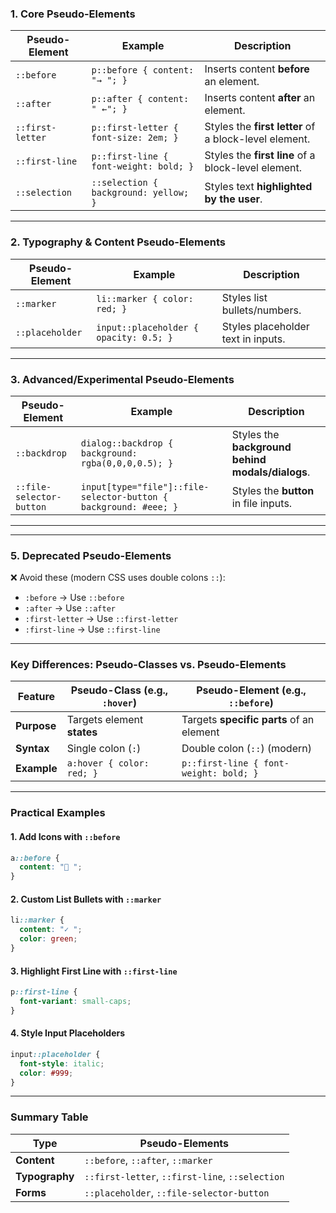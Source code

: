 ### **1. Core Pseudo-Elements**
| Pseudo-Element | Example | Description |
|---------------|---------|-------------|
| `::before` | `p::before { content: "→ "; }` | Inserts content **before** an element. |
| `::after` | `p::after { content: " ←"; }` | Inserts content **after** an element. |
| `::first-letter` | `p::first-letter { font-size: 2em; }` | Styles the **first letter** of a block-level element. |
| `::first-line` | `p::first-line { font-weight: bold; }` | Styles the **first line** of a block-level element. |
| `::selection` | `::selection { background: yellow; }` | Styles text **highlighted by the user**. |

---

### **2. Typography & Content Pseudo-Elements**
| Pseudo-Element | Example | Description |
|---------------|---------|-------------|
| `::marker` | `li::marker { color: red; }` | Styles list bullets/numbers. |
| `::placeholder` | `input::placeholder { opacity: 0.5; }` | Styles placeholder text in inputs. |

---

### **3. Advanced/Experimental Pseudo-Elements**
| Pseudo-Element | Example | Description |
|---------------|---------|-------------|
| `::backdrop` | `dialog::backdrop { background: rgba(0,0,0,0.5); }` | Styles the **background behind modals/dialogs**. |
| `::file-selector-button` | `input[type="file"]::file-selector-button { background: #eee; }` | Styles the **button** in file inputs. |

---


---

### **5. Deprecated Pseudo-Elements**
❌ Avoid these (modern CSS uses double colons `::`):
- `:before` → Use `::before`
- `:after` → Use `::after`
- `:first-letter` → Use `::first-letter`
- `:first-line` → Use `::first-line`

---

### **Key Differences: Pseudo-Classes vs. Pseudo-Elements**
| Feature | Pseudo-Class (e.g., `:hover`) | Pseudo-Element (e.g., `::before`) |
|---------|-------------------------------|-----------------------------------|
| **Purpose** | Targets element **states** | Targets **specific parts** of an element |
| **Syntax** | Single colon (`:`) | Double colon (`::`) (modern) |
| **Example** | `a:hover { color: red; }` | `p::first-line { font-weight: bold; }` |

---

### **Practical Examples**
#### 1. Add Icons with `::before`
```css
a::before {
  content: "🔗 ";
}
```

#### 2. Custom List Bullets with `::marker`
```css
li::marker {
  content: "✓ ";
  color: green;
}
```

#### 3. Highlight First Line with `::first-line`
```css
p::first-line {
  font-variant: small-caps;
}
```

#### 4. Style Input Placeholders
```css
input::placeholder {
  font-style: italic;
  color: #999;
}
```


---

### **Summary Table**
| Type | Pseudo-Elements |
|------|-----------------|
| **Content** | `::before`, `::after`, `::marker` |
| **Typography** | `::first-letter`, `::first-line`, `::selection` |
| **Forms** | `::placeholder`, `::file-selector-button` |
